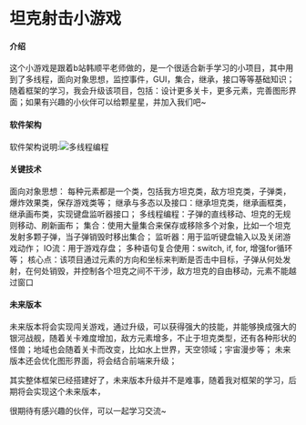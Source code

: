 # 坦克射击小游戏

#### 介绍
这个小游戏是跟着b站韩顺平老师做的，是一个很适合新手学习的小项目，其中用到了多线程，面向对象思想，监控事件，GUI，集合，继承，接口等等基础知识；随着框架的学习，我会升级该项目，包括：设计更多关卡，更多元素，完善图形界面；如果有兴趣的小伙伴可以给颗星星，并加入我们吧~

#### 软件架构
软件架构说明:![多线程编程](https://images.gitee.com/uploads/images/2022/0219/194331_e0ce3bdc_10434854.png "屏幕截图.png")

#### 关键技术
面向对象思想： 每种元素都是一个类，包括我方坦克类，敌方坦克类，子弹类，爆炸效果类，保存游戏类等；
继承与多态以及接口：继承坦克类，继承画框类，继承画布类，实现键盘监听器接口；
多线程编程：子弹的直线移动、坦克的无规则移动、刷新画布；
集合：使用大量集合来保存或移除多个对象，比如一个坦克发射多颗子弹，当子弹销毁时移出集合；
监听器：用于监听键盘输入以及关闭游戏动作；
IO流：用于游戏存盘；
多种语句复合使用：switch, if, for, 增强for循环等；
核心点：该项目通过元素的方向和坐标来判断是否击中目标，子弹从何处发射，在何处销毁，并控制各个坦克之间不干涉，敌方坦克的自由移动，元素不能越过窗口

#### 未来版本
未来版本将会实现闯关游戏，通过升级，可以获得强大的技能，并能够换成强大的银河战舰，随着关卡难度增加，敌方元素增多，不止于坦克类型，还有各种形状的怪兽；地域也会随着关卡而改变，比如水上世界，天空领域；宇宙漫步等；
未来版本还会优化图形界面，将会结合前端来升级；

其实整体框架已经搭建好了，未来版本升级并不是难事，随着我对框架的学习，后期将会实现这个未来版本，

很期待有感兴趣的伙伴，可以一起学习交流~

